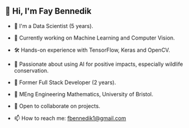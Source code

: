 ## 👋 Hi, I'm Fay Bennedik 


- 👩 I'm a Data Scientist (5 years).


- 🌟 Currently working on Machine Learning and Computer Vision.


- 🛠️ Hands-on experience with TensorFlow, Keras and OpenCV.


- 🐾 Passionate about using AI for positive impacts, especially wildlife conservation.


- 🌱 Former Full Stack Developer (2 years).


- 📐 MEng Engineering Mathematics, University of Bristol.


- 👯 Open to collaborate on projects.


- 📫 How to reach me: fbennedik1@gmail.com


<!--
**fay3000/fay3000** is a ✨ _special_ ✨ repository because its `README.md` (this file) appears on your GitHub profile.

Here are some ideas to get you started:

- 🔭 I’m currently working on ...
- 🌱 I’m currently learning ...
- 👯 I’m looking to collaborate on ...
- 🤔 I’m looking for help with ...
- 💬 Ask me about ...
- 📫 How to reach me: ...
- 😄 Pronouns: ...
- ⚡ Fun fact: ...
-->
